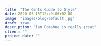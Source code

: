 ```yaml
---
title: "The Gents Guide to Style"
date: 2020-05-15T12:49:06+02:00
image: "images/blog/default.jpg"
draft: true
description: "Ian Donahue is really great"
client: ""
project-date: ""
---
```

